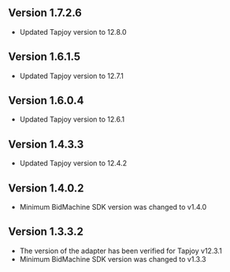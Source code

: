 ## Version 1.7.2.6
* Updated Tapjoy version to 12.8.0

## Version 1.6.1.5
* Updated Tapjoy version to 12.7.1

## Version 1.6.0.4
* Updated Tapjoy version to 12.6.1

## Version 1.4.3.3
* Updated Tapjoy version to 12.4.2

## Version 1.4.0.2
* Minimum BidMachine SDK version was changed to v1.4.0

## Version 1.3.3.2
* The version of the adapter has been verified for Tapjoy v12.3.1
* Minimum BidMachine SDK version was changed to v1.3.3